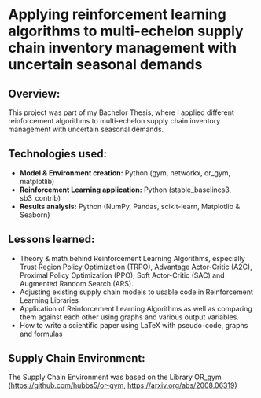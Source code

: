 # Applying reinforcement learning algorithms to multi-echelon supply chain inventory management with uncertain seasonal demands

## Overview:
This project was part of my Bachelor Thesis, where I applied different reinforcement algorithms to multi-echelon supply chain inventory management with uncertain seasonal demands.

## Technologies used:
- **Model & Environment creation:** Python (gym, networkx, or_gym, matplotlib)
- **Reinforcement Learning application:** Python (stable_baselines3, sb3_contrib)
- **Results analysis:** Python (NumPy, Pandas, scikit-learn, Matplotlib & Seaborn)

## Lessons learned:
- Theory & math behind Reinforcement Learning Algorithms, especially Trust Region Policy Optimization (TRPO), Advantage Actor-Critic (A2C), Proximal Policy Optimization (PPO), Soft Actor-Critic (SAC) and Augmented Random Search (ARS).
- Adjusting existing supply chain models to usable code in Reinforcement Learning Libraries
- Application of Reinforcement Learning Algorithms as well as comparing them against each other using graphs and various output variables.
- How to write a scientific paper using LaTeX with pseudo-code, graphs and formulas

## Supply Chain Environment:
The Supply Chain Environment was based on the Library OR_gym (https://github.com/hubbs5/or-gym, https://arxiv.org/abs/2008.06319)

